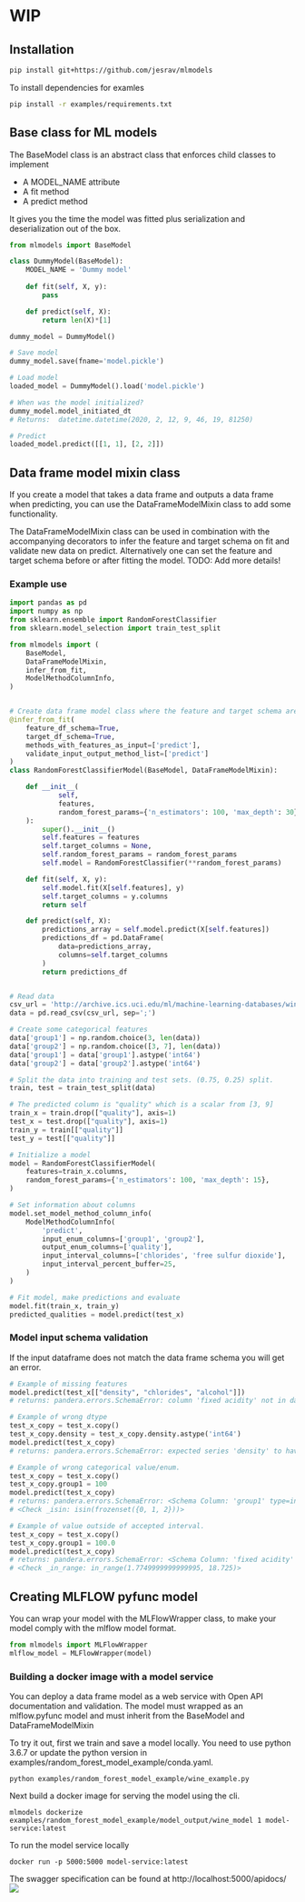 # WIP

## Installation
```bash
pip install git+https://github.com/jesrav/mlmodels
```
To install dependencies for examles
```bash
pip install -r examples/requirements.txt
```
## Base class for ML models
The BaseModel class is an abstract class that enforces child classes to implement
- A MODEL_NAME attribute
- A fit method
- A predict method

It gives you the time the model was fitted plus serialization and deserialization out of the box.

```python
from mlmodels import BaseModel

class DummyModel(BaseModel):
    MODEL_NAME = 'Dummy model'
    
    def fit(self, X, y):
        pass

    def predict(self, X):
        return len(X)*[1]

dummy_model = DummyModel()

# Save model
dummy_model.save(fname='model.pickle')

# Load model
loaded_model = DummyModel().load('model.pickle')

# When was the model initialized?
dummy_model.model_initiated_dt
# Returns:  datetime.datetime(2020, 2, 12, 9, 46, 19, 81250)

# Predict
loaded_model.predict([[1, 1], [2, 2]])
```
## Data frame model mixin class
If you create a model that takes a data frame and outputs a data frame when predicting, you can use the DataFrameModelMixin class to add some functionality.

The DataFrameModelMixin class can be used in combination with the accompanying decorators to infer the feature and target schema on fit and validate new data on predict.
Alternatively one can set the feature and target schema before or after fitting the model.
TODO: Add more details!

### Example use
```python
import pandas as pd
import numpy as np
from sklearn.ensemble import RandomForestClassifier
from sklearn.model_selection import train_test_split

from mlmodels import (
    BaseModel,
    DataFrameModelMixin,
    infer_from_fit,
    ModelMethodColumnInfo,
)


# Create data frame model class where the feature and target schema are inferred when the model is fitted.
@infer_from_fit(
    feature_df_schema=True,
    target_df_schema=True,
    methods_with_features_as_input=['predict'],
    validate_input_output_method_list=['predict']
)
class RandomForestClassifierModel(BaseModel, DataFrameModelMixin):

    def __init__(
            self,
            features,
            random_forest_params={'n_estimators': 100, 'max_depth': 30},
    ):
        super().__init__()
        self.features = features
        self.target_columns = None,
        self.random_forest_params = random_forest_params
        self.model = RandomForestClassifier(**random_forest_params)

    def fit(self, X, y):
        self.model.fit(X[self.features], y)
        self.target_columns = y.columns
        return self

    def predict(self, X):
        predictions_array = self.model.predict(X[self.features])
        predictions_df = pd.DataFrame(
            data=predictions_array, 
            columns=self.target_columns
        )
        return predictions_df


# Read data
csv_url = 'http://archive.ics.uci.edu/ml/machine-learning-databases/wine-quality/winequality-red.csv'
data = pd.read_csv(csv_url, sep=';')

# Create some categorical features
data['group1'] = np.random.choice(3, len(data))
data['group2'] = np.random.choice([3, 7], len(data))
data['group1'] = data['group1'].astype('int64')
data['group2'] = data['group2'].astype('int64')

# Split the data into training and test sets. (0.75, 0.25) split.
train, test = train_test_split(data)

# The predicted column is "quality" which is a scalar from [3, 9]
train_x = train.drop(["quality"], axis=1)
test_x = test.drop(["quality"], axis=1)
train_y = train[["quality"]]
test_y = test[["quality"]]

# Initialize a model
model = RandomForestClassifierModel(
    features=train_x.columns,
    random_forest_params={'n_estimators': 100, 'max_depth': 15},
)

# Set information about columns
model.set_model_method_column_info(
    ModelMethodColumnInfo(
        'predict',
        input_enum_columns=['group1', 'group2'],
        output_enum_columns=['quality'],
        input_interval_columns=['chlorides', 'free sulfur dioxide'],
        input_interval_percent_buffer=25,
    )
)

# Fit model, make predictions and evaluate
model.fit(train_x, train_y)
predicted_qualities = model.predict(test_x)
```
### Model input schema validation
If the input dataframe does not match the data frame schema you will get an error.
```python
# Example of missing features
model.predict(test_x[["density", "chlorides", "alcohol"]])
# returns: pandera.errors.SchemaError: column 'fixed acidity' not in dataframe

# Example of wrong dtype
test_x_copy = test_x.copy()
test_x_copy.density = test_x_copy.density.astype('int64')
model.predict(test_x_copy)
# returns: pandera.errors.SchemaError: expected series 'density' to have type float64, got int64

# Example of wrong categorical value/enum.
test_x_copy = test_x.copy()
test_x_copy.group1 = 100
model.predict(test_x_copy)
# returns: pandera.errors.SchemaError: <Schema Column: 'group1' type=int64> failed element-wise validator 0:
# <Check _isin: isin(frozenset({0, 1, 2}))>

# Example of value outside of accepted interval.
test_x_copy = test_x.copy()
test_x_copy.group1 = 100.0
model.predict(test_x_copy)
# returns: pandera.errors.SchemaError: <Schema Column: 'fixed acidity' type=float64> failed element-wise validator 0:
# <Check _in_range: in_range(1.7749999999999995, 18.725)>
```

## Creating MLFLOW pyfunc model
You can wrap your model with the MLFlowWrapper class, to make your model comply with the mlflow model format.
```python
from mlmodels import MLFlowWrapper
mlflow_model = MLFlowWrapper(model)
```

### Building a docker image with a model service
You can deploy a data frame model as a web service with Open API documentation and validation.
The model must wrapped as an mlflow.pyfunc model and must inherit from the BaseModel and DataFrameModelMixin

To try it out, first we train and save a model locally. You need to use python 3.6.7 or update the python version in examples/random_forest_model_example/conda.yaml.
```console
python examples/random_forest_model_example/wine_example.py
```
Next build a docker image for serving the model using the cli. 
```console
mlmodels dockerize examples/random_forest_model_example/model_output/wine_model 1 model-service:latest
```
To run the model service locally
```console
docker run -p 5000:5000 model-service:latest
```
The swagger specification can be found at http://localhost:5000/apidocs/
![](docs/swagger_screenshot.jpg)